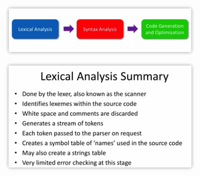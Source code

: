 



![Stages of Compilation](basic.assets/image-20211128123158219.png)



![image-20211128124653102](basic.assets/image-20211128124653102.png)